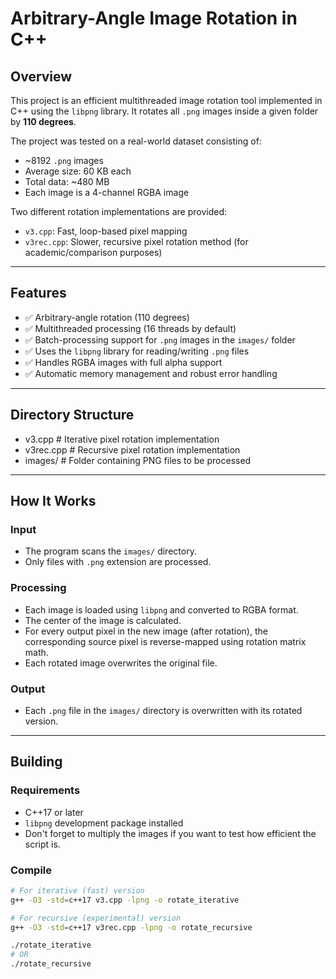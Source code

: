 # Arbitrary-Angle Image Rotation in C++

## Overview

This project is an efficient multithreaded image rotation tool implemented in C++ using the `libpng` library. It rotates all `.png` images inside a given folder by **110 degrees**.

The project was tested on a real-world dataset consisting of:

- ~8192 `.png` images
- Average size: 60 KB each
- Total data: ~480 MB
- Each image is a 4-channel RGBA image

Two different rotation implementations are provided:
- `v3.cpp`: Fast, loop-based pixel mapping
- `v3rec.cpp`: Slower, recursive pixel rotation method (for academic/comparison purposes)

---

## Features

- ✅ Arbitrary-angle rotation (110 degrees)
- ✅ Multithreaded processing (16 threads by default)
- ✅ Batch-processing support for `.png` images in the `images/` folder
- ✅ Uses the `libpng` library for reading/writing `.png` files
- ✅ Handles RGBA images with full alpha support
- ✅ Automatic memory management and robust error handling

---

## Directory Structure

- v3.cpp # Iterative pixel rotation implementation
- v3rec.cpp # Recursive pixel rotation implementation
- images/ # Folder containing PNG files to be processed

---

## How It Works

### Input

- The program scans the `images/` directory.
- Only files with `.png` extension are processed.

### Processing

- Each image is loaded using `libpng` and converted to RGBA format.
- The center of the image is calculated.
- For every output pixel in the new image (after rotation), the corresponding source pixel is reverse-mapped using rotation matrix math.
- Each rotated image overwrites the original file.

### Output

- Each `.png` file in the `images/` directory is overwritten with its rotated version.

---

## Building

### Requirements

- C++17 or later
- `libpng` development package installed
- Don't forget to multiply the images if you want to test how efficient the script is.

### Compile

```bash
# For iterative (fast) version
g++ -O3 -std=c++17 v3.cpp -lpng -o rotate_iterative

# For recursive (experimental) version
g++ -O3 -std=c++17 v3rec.cpp -lpng -o rotate_recursive

./rotate_iterative
# OR
./rotate_recursive
